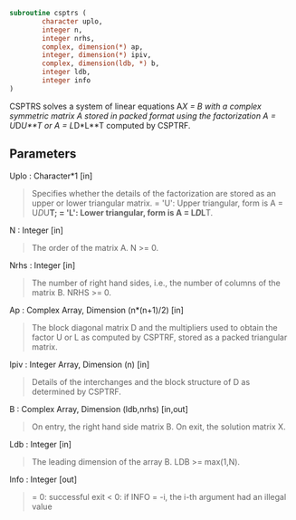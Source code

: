 ```fortran
subroutine csptrs (
		character uplo,
		integer n,
		integer nrhs,
		complex, dimension(*) ap,
		integer, dimension(*) ipiv,
		complex, dimension(ldb, *) b,
		integer ldb,
		integer info
)
```

 CSPTRS solves a system of linear equations A*X = B with a complex
 symmetric matrix A stored in packed format using the factorization
 A = U*D*U**T or A = L*D*L**T computed by CSPTRF.

## Parameters
Uplo : Character*1 [in]
> Specifies whether the details of the factorization are stored
> as an upper or lower triangular matrix.
> = 'U':  Upper triangular, form is A = U*D*U**T;
> = 'L':  Lower triangular, form is A = L*D*L**T.

N : Integer [in]
> The order of the matrix A.  N >= 0.

Nrhs : Integer [in]
> The number of right hand sides, i.e., the number of columns
> of the matrix B.  NRHS >= 0.

Ap : Complex Array, Dimension (n*(n+1)/2) [in]
> The block diagonal matrix D and the multipliers used to
> obtain the factor U or L as computed by CSPTRF, stored as a
> packed triangular matrix.

Ipiv : Integer Array, Dimension (n) [in]
> Details of the interchanges and the block structure of D
> as determined by CSPTRF.

B : Complex Array, Dimension (ldb,nrhs) [in,out]
> On entry, the right hand side matrix B.
> On exit, the solution matrix X.

Ldb : Integer [in]
> The leading dimension of the array B.  LDB >= max(1,N).

Info : Integer [out]
> = 0:  successful exit
> < 0: if INFO = -i, the i-th argument had an illegal value

